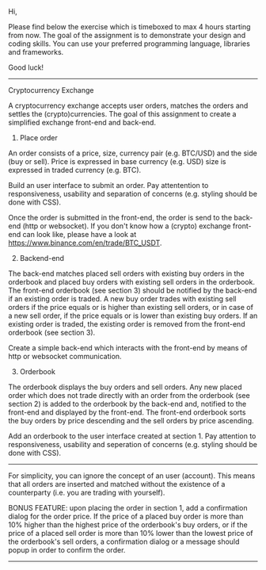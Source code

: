 Hi,

Please find below the exercise which is timeboxed to max 4 hours starting from now. The goal of the assignment is to demonstrate your design and coding skills. You can use your preferred programming language, libraries and frameworks.

Good luck!

*******************

Cryptocurrency Exchange

A cryptocurrency exchange accepts user orders, matches the orders and settles the (crypto)currencies. The goal of this assignment to create a simplified exchange front-end and back-end.


1) Place order

An order consists of a price, size, currency pair (e.g. BTC/USD) and the side (buy or sell). 
Price is expressed in base currency (e.g. USD)
size is expressed in traded currency (e.g. BTC).

Build an user interface to submit an order. Pay attentention to responsiveness, usability and separation of concerns (e.g. styling should be done with CSS).

Once the order is submitted in the front-end, the order is send to the back-end (http or websocket).
If you don't know how a (crypto) exchange front-end can look like, please have a look at https://www.binance.com/en/trade/BTC_USDT.


2) Backend-end

The back-end matches placed sell orders with existing buy orders in the orderbook and placed buy orders with existing sell orders in the orderbook.
The front-end orderbook (see section 3) should be notified by the back-end if an existing order is traded.
A new buy order trades with existing sell orders if the price equals or is higher than existing sell orders, or in case of a new sell order, if the price equals or is lower than existing buy orders.
If an existing order is traded, the existing order is removed from the front-end orderbook (see section 3).

Create a simple back-end which interacts with the front-end by means of http or websocket communication.


3) Orderbook

The orderbook displays the buy orders and sell orders.
Any new placed order which does not trade directly with an order from the orderbook (see section 2) is added to the orderbook by the back-end and, notified to the front-end and displayed by the front-end. 
The front-end orderbook sorts the buy orders by price descending and the sell orders by price ascending.

Add an orderbook to the user interface created at section 1. Pay attention to responsiveness, usability and seperation of concerns (e.g. styling should be done with CSS).


--------

For simplicity, you can ignore the concept of an user (account). This means that all orders are inserted and matched without the existence of a counterparty (i.e. you are trading with yourself).

BONUS FEATURE: upon placing the order in section 1, add a confirmation dialog for the order price.
If the price of a placed buy order is more than 10% higher than the highest price of the orderbook's buy orders, or if the price of a placed sell order is more than 10% lower than the lowest price of the orderbook's sell orders, a confirmation dialog or a message should popup in order to confirm the order.

*******************
